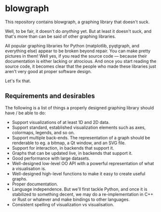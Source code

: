 # blowgraph

This repository contains blowgraph, a graphing library that doesn't suck.

Well, to be fair, it doesn't do *anything* yet. But at least it doesn't suck, and that's more than can be said of other graphing libraries.

All popular graphing libraries for Python (matplotlib, pyqtgraph, and everything else) appear to be broken beyond repair. You can make pretty pictures in them! Well yes, if you read the source code — because their documentation is either lacking or atrocious. And once you start reading the source code, it becomes clear that the people who made these libraries just aren't very good at proper software design.

Let's fix that.

## Requirements and desirables

The following is a list of things a properly designed graphing library should have / be able to do:

* Support visualizations of at least 1D and 2D data.
* Support standard, established visualization elements such as axes, colormaps, legends, and so on.
* Support multiple back-ends. The representation of a graph should be renderable to eg. a bitmap, a Qt window, and an SVG file.
* Support for interaction, in backends that support it.
* Graphs that can be updated live, in backends that support it.
* Good performance with large datasets.
* Well-designed low-level OO API with a powerful representation of what a visualisation is.
* Well-designed high-level functions to make it easy to create useful graphs.
* Proper documentation.
* Language independence. But we'll first tackle Python, and once it is stabilized to something decent, we
  may do a re-implementation in C++ or Rust or whatever and make bindings to other languages.
* Consistent spelling of visualization vs visualisation.
